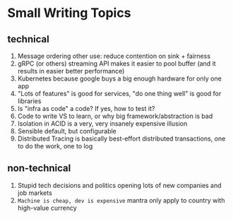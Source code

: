 # Small Writing Topics

## technical

1. Message ordering other use: reduce contention on sink + fairness
2. gRPC (or others) streaming API makes it easier to pool buffer (and it results in easier better performance)
3. Kubernetes because google buys a big enough hardware for only one app
4. "Lots of features" is good for services, "do one thing well" is good for libraries
5. Is "infra as code" a code? If yes, how to test it?
6. Code to write VS to learn, or why big framework/abstraction is bad
7. Isolation in ACID is a very, very insanely expensive illusion
8. Sensible default, but configurable
9. Distributed Tracing is basically best-effort distributed transactions, one to do the work, one to log

## non-technical

1. Stupid tech decisions and politics opening lots of new companies and job markets
2. `Machine is cheap, dev is expensive` mantra only apply to country with high-value currency
